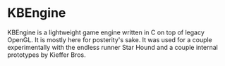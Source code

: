 # KBEngine
KBEngine is a lightweight game engine written in C on top of legacy OpenGL. It is mostly here for posterity's sake. It was used for a couple experimentally with the endless runner Star Hound and a couple internal prototypes by Kieffer Bros.